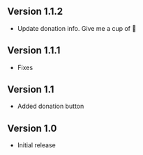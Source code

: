 ## Version 1.1.2

- Update donation info. Give me a cup of 🍺

## Version 1.1.1

- Fixes

## Version 1.1

- Added donation button

## Version 1.0

- Initial release